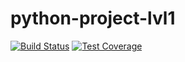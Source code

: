 # python-project-lvl1

[![Build Status](https://travis-ci.org/Pogorelov-Y/python-project-lvl1.svg?branch=master)](https://travis-ci.org/Pogorelov-Y/python-project-lvl1)
[![Test Coverage](https://api.codeclimate.com/v1/badges/0e111ba30f1b9273cdeb/test_coverage)](https://codeclimate.com/github/Pogorelov-Y/python-project-lvl1/test_coverage)
